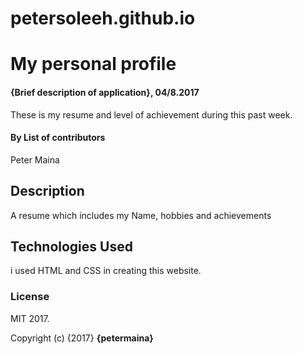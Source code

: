 # petersoleeh.github.io
#  My personal profile

#### {Brief description of application}, 04/8.2017
These is my resume and level of achievement during this past week.

#### By **List of contributors**
Peter Maina

## Description

A resume which includes my Name, hobbies and achievements


## Technologies Used

i used HTML and CSS in creating this website.


### License


MIT 2017.

Copyright (c) {2017} **{petermaina}**
  
